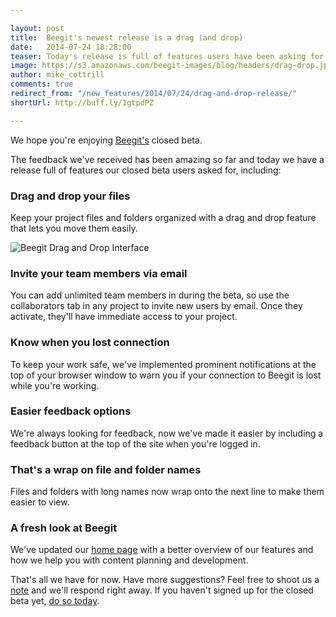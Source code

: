 ```yaml
---

layout: post
title:  Beegit's newest release is a drag (and drop)
date:   2014-07-24 18:28:00
teaser: Today's release is full of features users have been asking for during our closed beta, including drag and drop organization for files and folders.
image: https://s3.amazonaws.com/beegit-images/blog/headers/drag-drop.jpg
author: mike_cottrill
comments: true
redirect_from: "/new_features/2014/07/24/drag-and-drop-release/"
shortUrl: http://buff.ly/1gtpdPZ

---
```


We hope you're enjoying [Beegit's](https://beegit.com) closed beta. 

The feedback we've received has been amazing so far and today we have a release full of features our closed beta users asked for, including: 

### Drag and drop your files
Keep your project files and folders organized with a drag and drop feature that lets you move them easily. 

![Beegit Drag and Drop Interface](https://s3.amazonaws.com/beegit-images/blog/headers/drag-drop.png)

### Invite your team members via email
You can add unlimited team members in during the beta, so use the collaborators tab in any project to invite new users by email. Once they activate, they'll have immediate access to your project.

### Know when you lost connection
To keep your work safe, we've implemented prominent notifications at the top of your browser window to warn you if your connection to Beegit is lost while you're working. 

### Easier feedback options
We're always looking for feedback, now we've made it easier by including a feedback button at the top of the site when you're logged in.
 
### That's a wrap on file and folder names
Files and folders with long names now wrap onto the next line to make them easier to view. 

### A fresh look at Beegit
We've updated our [home page](https://beegit.com) with a better overview of our features and how we help you with content planning and development.

That's all we have for now. Have more suggestions? Feel free to shoot us a [note](mailto:support@beegit.com) and we'll respond right away. If you haven't signed up for the closed beta yet, [do so today](https://beegit.com/signup). 
